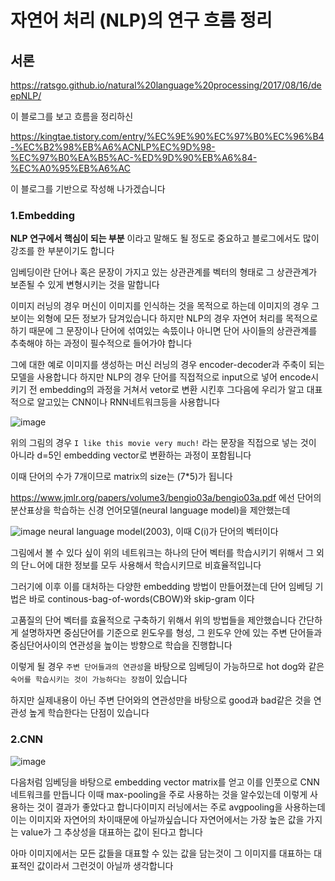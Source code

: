 # 자연어 처리 (NLP)의 연구 흐름 정리

## 서론 

https://ratsgo.github.io/natural%20language%20processing/2017/08/16/deepNLP/

이 블로그를 보고 흐름을 정리하신 

https://kingtae.tistory.com/entry/%EC%9E%90%EC%97%B0%EC%96%B4-%EC%B2%98%EB%A6%ACNLP%EC%9D%98-%EC%97%B0%EA%B5%AC-%ED%9D%90%EB%A6%84-%EC%A0%95%EB%A6%AC 

이 블로그를 기반으로 작성해 나가겠습니다 

### 1.Embedding 

**NLP 연구에서 핵심이 되는 부분** 이라고 말해도 될 정도로 중요하고 블로그에서도 많이 강조를 한 부분이기도 합니다 

임베딩이란 단어나 혹은 문장이 가지고 있는 상관관계를 벡터의 형태로 그 상관관계가 보존될 수 있게 변형시키는 것을 말합니다 

이미지 러닝의 경우 머신이 이미지를 인식하는 것을 목적으로 하는데 이미지의 경우 그 보이는 외형에 모든 정보가 담겨있습니다 
하지만 NLP의 경우 자연어 처리를 목적으로 하기 때문에 그 문장이나 단어에 섞여있는 속뜼이나 아니면 단어 사이들의 상관관계를 추축해야 하는 과정이 필수적으로 들어가야 합니다 

그에 대한 예로 이미지를 생성하는 머신 러닝의 경우 encoder-decoder과 주축이 되는 모델을 사용합니다 
하지만 NLP의 경우 단어를 직접적으로 input으로 넣어 encode시키기 전 embedding의 과정을 거쳐서 vetor로 변환 시킨후 그다음에 우리가 알고 대표적으로 알고있는 CNN이나 RNN네트워크등을 사용합니다 

![image](https://user-images.githubusercontent.com/80239748/152793888-aedfef79-b8d4-46df-92ac-6e2ef5413b8c.png)

위의 그림의 경우 `I like this movie very much!` 라는 문장을 직접으로 넣는 것이 아니라 d=5인 embedding vector로 변환하는 과정이 포함됩니다 

이때 단어의 수가 7개이므로 matrix의 size는 (7*5)가 됩니다 

https://www.jmlr.org/papers/volume3/bengio03a/bengio03a.pdf 에선 단어의 분산표상을 학습하는 신경 언어모델(neural language model)을 제안했는데 

![image](https://user-images.githubusercontent.com/80239748/152794506-ecb749e5-904d-4fc0-865c-4e73def8bffd.png)
neural language model(2003), 이때 C(i)가 단어의 벡터이다 

그림에서 볼 수 있다 싶이 위의 네트워크는 하나의 단어 벡터를 학습시키기 위해서 그 외의 단ㄴ어에 대한 정보를 모두 사용해서 학습시키므로 비효율적입니다 

그러기에 이후 이를 대처하는 다양한 embedding 방법이 만들어졌는데 단어 임베딩 기법은 바로 continous-bag-of-words(CBOW)와 skip-gram 이다 

고품질의 단어 벡터를 효율적으로 구축하기 위해서 위의 방법들을 제안했습니다 간단하게 설명하자면 중심단어를 기준으로 윈도우를 형성, 그 윈도우 안에 있는 주변 단어들과 중심단어사이의 연관성을 높이는 방향으로 학습을 진행합니다 

이렇게 될 경우 `주변 단어들과의 연관성`을 바탕으로 임베딩이 가능하므로 hot dog와 같은 `숙어를 학습시키는 것이 가능하다는 장점`이 있습니다 

하지만 실제내용이 아닌 주변 단어와의 연관성만을 바탕으로 good과 bad같은 것을 연관성 높게 학습한다는 단점이 있습니다 

### 2.CNN

![image](https://user-images.githubusercontent.com/80239748/152990171-fe3fc990-c757-4954-9775-a4f1bcf38d3e.png)

다음처럼 임베딩을 바탕으로 embedding vector matrix를 얻고 이를 인풋으로 CNN 네트워크를 만듭니다 
이때 max-pooling을 주로 사용하는 것을 알수있는데 이렇게 사용하는 것이 결과가 좋았다고 합니다이미지 러닝에서는 주로 avgpooling을 사용하는데 이는 이미지와 자연어의 차이때문에 아닐까싶습니다 자연어에서는 가장 높은 값을 가지는 value가 그 추상성을 대표하는 값이 된다고 합니다 

아마 이미지에서는 모든 값들을 대표할 수 있는 값을 담는것이 그 이미지를 대표하는 대표적인 값이라서 그런것이 아닐까 생각합니다 